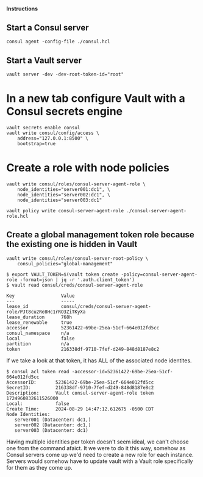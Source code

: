 #### Instructions

## Start a Consul server

```
consul agent -config-file ./consul.hcl
```


## Start a Vault server

```
vault server -dev -dev-root-token-id="root"
```

# In a new tab configure Vault with a Consul secrets engine
```
vault secrets enable consul
vault write consul/config/access \
    address="127.0.0.1:8500" \
    bootstrap=true
```

# Create a role with node policies  
```
vault write consul/roles/consul-server-agent-role \
    node_identities="server001:dc1", \
    node_identities="server002:dc1", \
    node_identities="server003:dc1"

vault policy write consul-server-agent-role ./consul-server-agent-role.hcl
```


## Create a global management token role because the existing one is hidden in Vault

```
vault write consul/roles/consul-server-root-policy \
    consul_policies="global-management"
```


```
$ export VAULT_TOKEN=$(vault token create -policy=consul-server-agent-role -format=json | jq -r '.auth.client_token')
$ vault read consul/creds/consul-server-agent-role

Key                 Value
---                 -----
lease_id            consul/creds/consul-server-agent-role/PJt8cu2Re8Hc1rRO3ZiTKyXa
lease_duration      768h
lease_renewable     true
accessor            52361422-69be-25ea-51cf-664e012fd5cc
consul_namespace    n/a
local               false
partition           n/a
token               216338df-9710-7fef-d249-848d8187e8c2
```

If we take a look at that token, it has ALL of the associated node identites.
```
$ consul acl token read -accessor-id=52361422-69be-25ea-51cf-664e012fd5cc
AccessorID:       52361422-69be-25ea-51cf-664e012fd5cc
SecretID:         216338df-9710-7fef-d249-848d8187e8c2
Description:      Vault consul-server-agent-role token 1724960832611526000
Local:            false
Create Time:      2024-08-29 14:47:12.612675 -0500 CDT
Node Identities:
   server001 (Datacenter: dc1,)
   server002 (Datacenter: dc1,)
   server003 (Datacenter: dc1)
```   

Having multiple identities per token doesn't seem ideal, we can't choose one from the command afaict.
It we were to do it this way, somehow as Consul servers come up we'd need to create a new role for each instance.
Servers would somehow have to update vault with a Vault role specifically for them as they come up.


